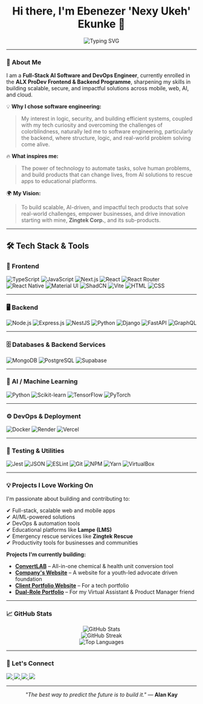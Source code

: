 <h1 align="center">Hi there, I'm Ebenezer 'Nexy Ukeh' Ekunke 👋</h1>

<p align="center">
  <img src="https://readme-typing-svg.demolab.com?font=Fira+Code&size=24&pause=1000&center=true&vCenter=true&width=600&lines=Full-Stack+AI+Software+%26+DevOps+Engineer;Backend+%7C+Mobile+%7C+Cloud+%7C+AI/ML;Building+Scalable+Tech+Solutions" alt="Typing SVG" />
</p>

---

### 🚀 About Me

I am a **Full-Stack AI Software and DevOps Engineer**, currently enrolled in the **ALX ProDev Frontend & Backend Programme**, sharpening my skills in building scalable, secure, and impactful solutions across mobile, web, AI, and cloud.

💡 **Why I chose software engineering:**  
> My interest in logic, security, and building efficient systems, coupled with my tech curiosity and overcoming the challenges of colorblindness, naturally led me to software engineering, particularly the backend, where structure, logic, and real-world problem solving come alive.

🔥 **What inspires me:**  
> The power of technology to automate tasks, solve human problems, and build products that can change lives, from AI solutions to rescue apps to educational platforms.

🌍 **My Vision:**  
> To build scalable, AI-driven, and impactful tech products that solve real-world challenges, empower businesses, and drive innovation starting with mine, **Zingtek Corp.**, and its sub-products.

---

## 🛠️ Tech Stack & Tools

### 🚀 Frontend
![TypeScript](https://img.shields.io/badge/-TypeScript-3178C6?style=flat&logo=typescript&logoColor=white)
![JavaScript](https://img.shields.io/badge/-JavaScript-F7DF1E?style=flat-square&logo=javascript&logoColor=black)
![Next.js](https://img.shields.io/badge/-Next.js-000000?style=flat&logo=nextdotjs&logoColor=white)
![React](https://img.shields.io/badge/-React-61DAFB?style=flat&logo=react&logoColor=black)
![React Router](https://img.shields.io/badge/React_Router-CA4245?style=for-the-badge&logo=react-router&logoColor=white)
![React Native](https://img.shields.io/badge/-React+Native-61DAFB?style=flat&logo=react&logoColor=black)
![Material UI](https://img.shields.io/badge/-MaterialUI-007FFF?style=flat&logo=mui&logoColor=white)
![ShadCN](https://img.shields.io/badge/-ShadCN-000000?style=flat&logo=tailwindcss&logoColor=white)
![Vite](https://img.shields.io/badge/-Vite-B73BFE?style=for-the-badge&logo=vite&logoColor=FFD62E)
![HTML](https://img.shields.io/badge/-HTML-E34F26?style=flat-square&logo=html5&logoColor=white)
![CSS](https://img.shields.io/badge/-CSS-1572B6?style=flat-square&logo=css3&logoColor=white)

---

### 🖥️ Backend
![Node.js](https://img.shields.io/badge/-Node.js-339933?style=flat&logo=nodedotjs&logoColor=white)
![Express.js](https://img.shields.io/badge/-Express.js-000000?style=flat&logo=express&logoColor=white)
![NestJS](https://img.shields.io/badge/-NestJS-E0234E?style=flat&logo=nestjs&logoColor=white)
![Python](https://img.shields.io/badge/-Python-3776AB?style=flat&logo=python&logoColor=white)
![Django](https://img.shields.io/badge/-Django-092E20?style=flat&logo=django&logoColor=white)
![FastAPI](https://img.shields.io/badge/-FastAPI-009688?style=flat&logo=fastapi&logoColor=white)
![GraphQL](https://img.shields.io/badge/-GraphQL-E10098?style=flat&logo=graphql&logoColor=white)

---

### 🗄️ Databases & Backend Services
![MongoDB](https://img.shields.io/badge/-MongoDB-47A248?style=flat&logo=mongodb&logoColor=white)
![PostgreSQL](https://img.shields.io/badge/-PostgreSQL-4169E1?style=flat&logo=postgresql&logoColor=white)
![Supabase](https://img.shields.io/badge/-Supabase-3ECF8E?style=flat&logo=supabase&logoColor=white)

---

### 🤖 AI / Machine Learning
![Python](https://img.shields.io/badge/-Python-3776AB?style=flat&logo=python&logoColor=white)
![Scikit-learn](https://img.shields.io/badge/-Scikit_Learn-F7931E?style=flat&logo=scikit-learn&logoColor=white)
![TensorFlow](https://img.shields.io/badge/-TensorFlow-FF6F00?style=flat&logo=tensorflow&logoColor=white)
![PyTorch](https://img.shields.io/badge/-PyTorch-EE4C2C?style=flat&logo=pytorch&logoColor=white)

---

### ⚙️ DevOps & Deployment
![Docker](https://img.shields.io/badge/-Docker-2496ED?style=flat&logo=docker&logoColor=white)
![Render](https://img.shields.io/badge/-Render-46E3B7?style=for-the-badge&logo=render&logoColor=white)
![Vercel](https://img.shields.io/badge/-Vercel-000000?style=for-the-badge&logo=vercel&logoColor=white)

---

### 🧪 Testing & Utilities
![Jest](https://img.shields.io/badge/-Jest-C21325?style=flat&logo=jest&logoColor=white)
![JSON](https://img.shields.io/badge/json-5E5C5C?style=for-the-badge&logo=json&logoColor=white)
![ESLint](https://img.shields.io/badge/eslint-3A33D1?style=for-the-badge&logo=eslint&logoColor=white)
![Git](https://img.shields.io/badge/-Git-F05032?style=flat&logo=git&logoColor=white)
![NPM](https://img.shields.io/badge/npm-CB3837?style=for-the-badge&logo=npm&logoColor=white)
![Yarn](https://img.shields.io/badge/Yarn-2C8EBB?style=for-the-badge&logo=yarn&logoColor=white)
![VirtualBox](https://img.shields.io/badge/VirtualBox-21416b?style=for-the-badge&logo=VirtualBox&logoColor=white)

---

### 💡 Projects I Love Working On

I'm passionate about building and contributing to:

✔ Full-stack, scalable web and mobile apps  
✔ AI/ML-powered solutions  
✔ DevOps & automation tools  
✔ Educational platforms like **Lampe (LMS)**  
✔ Emergency rescue services like **Zingtek Rescue**  
✔ Productivity tools for businesses and communities  

**Projects I'm currently building:**

- **[ConvertLAB](https://convertlabccu.vercel.app/)** – All-in-one chemical & health unit conversion tool  
- **[Company's Website](https://lets-speak-africa.vercel.app/)** – A website for a youth-led advocate driven foundation  
- **[Client Portfolio Website](https://impulse-grid.vercel.app/)** – For a tech portfolio  
- **[Dual-Role Portfolio](https://annie-udofia.vercel.app/)** – For my Virtual Assistant & Product Manager friend  

---

### 📈 GitHub Stats

<p align="center">
  <img src="https://github-readme-stats.vercel.app/api?username=dBillionaire-Dev&show_icons=true&theme=react" alt="GitHub Stats" />
  <br/>
  <img src="https://github-readme-streak-stats.herokuapp.com?user=dBillionaire-Dev&theme=react" alt="GitHub Streak" />
  <br/>
  <img src="https://github-readme-stats.vercel.app/api/top-langs/?username=dBillionaire-Dev&layout=compact&theme=react" alt="Top Languages" />
</p>

---

### 🤝 Let's Connect

<p>
  <a href="https://www.linkedin.com/in/ebenezer-ekunke" target="_blank">
    <img src="https://img.shields.io/badge/-LinkedIn-0A66C2?style=flat&logo=linkedin&logoColor=white" />
  </a>
  <a href="mailto:nezerekunke.dev@gmail.com">
    <img src="https://img.shields.io/badge/-Gmail-D14836?style=flat&logo=gmail&logoColor=white" />
  </a>
  <a href="https://twitter.com/dBillionaireDev" target="_blank">
    <img src="https://img.shields.io/badge/-Twitter-1DA1F2?style=flat&logo=twitter&logoColor=white" />
  </a>
  <a href="https://https://nexdbillionairedev.vercel.app/" target="_blank">
    <img src="https://img.shields.io/badge/-Portfolio-121212?style=flat&logo=githubpages&logoColor=white" />
  </a>
</p>

---

<div align="center">
  
  _"The best way to predict the future is to build it."_ — **Alan Kay**

</div>
